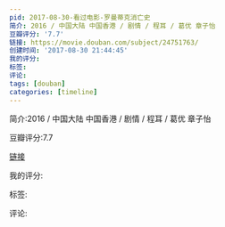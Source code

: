 ```yaml
---
pid: 2017-08-30-看过电影-罗曼蒂克消亡史
简介: 2016 / 中国大陆 中国香港 / 剧情 / 程耳 / 葛优 章子怡
豆瓣评分: '7.7'
链接: https://movie.douban.com/subject/24751763/
创建时间: '2017-08-30 21:44:45'
我的评分:
标签:
评论:
tags: [douban]
categories: [timeline]
---
```

简介:2016 / 中国大陆 中国香港 / 剧情 / 程耳 / 葛优 章子怡

豆瓣评分:7.7

[链接](https://movie.douban.com/subject/24751763/)

我的评分:

标签:

评论:

